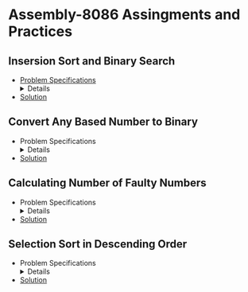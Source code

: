 # Assembly-8086 Assingments and Practices

## Insersion Sort and Binary Search
-   <div>
        <summery>
            <a href="https://github.com/fardinanam/Assembly-8086-Practice-Codes/blob/master/Insertion%20Sort%20and%20Binary%20Search/CSE%20316%20Offline%201%20Description.pdf">Problem Specifications
            </a>
        </summery>
        <details>
            <p>
                In this sessional you will implement insertion sort and binary search algorithm in assembly 
                language programming. You will take n integers as inputs from a user, sort them and display the 
                sorted array. Next you will take another integer as input from the user and search it in the sorted 
                array using binary search algorithm and display its index in the sorted array if it exists (Assume 
                that indices start from 1). In a nutshell, you have to implement the following algorithmic steps. 
                <ol type="1">
                    <li>Take an integer n from the user.</li>
                    <li>Go to Step 10 if n <=0</li>
                    <li>Take n integers from the user.</li>
                    <li>Sort them using insertion sort. </li>
                    <li>Display the sorted array.</li>
                    <li>Take an integer x from the user.</li>
                    <li>
                        Use binary search to find x’s index in the  sorted array. Display the index if found, otherwise 
                        print ‘NOT FOUND’.
                    </li>
                    <li>For another search in the same array go to Step 6.</li>
                    <li>Go to Step 1.</li>
                    <li>End</li>
                </ol>  
                <br>
                <b>Note:</b> You can assume any form of number to be in the range of signed 16 bit register.
            </p>
        </details>
    </div>
- [Solution](https://github.com/fardinanam/Assembly-8086-Practice-Codes/blob/master/Insertion%20Sort%20and%20Binary%20Search/Insertion%20sort%20and%20binary%20search.asm)

## Convert Any Based Number to Binary
-   <div>
        <summery>
            Problem Specifications
        </summery>
        <details>
            <p>
                Take a base value as input from the user. Then take an input N in the base value of given base. Convert the given number to binary and display. <br>
                <b>Note:</b> You can assume any form of number to be in the range of signed 16 bit register. 
            </p>
        </details>
    </div>
- [Solution](https://github.com/fardinanam/Assembly-8086-Practice-Codes/blob/master/If-Else%2C%20Cases%20and%20Loops%20Practices/Convert%20any%20based%20numbers%20to%20binary.asm)

## Calculating Number of Faulty Numbers
-   <div>
        <summery>
            Problem Specifications
        </summery>
        <details>
            <p>
                A <i>faulty</i> number is one for which the sum of its proper divisors is greater than the number itself. The proper divisors of a number are all the divisors except 1 and the number itself. For example, 12 is a faulty number because the sum of the proper divisors is 2+3+4+5=15 which is greater than 12. Write a program to take an integer number N as input and output the number of faulty numbers between 1 and N <br>
                <b>Note:</b> You can assume any form of number to be in the range of signed 16 bit register. 
            </p>
        </details>
    </div>
- [Solution](https://github.com/fardinanam/Assembly-8086-Practice-Codes/blob/master/If-Else%2C%20Cases%20and%20Loops%20Practices/Calculating%20number%20of%20faulty%20numbers.asm)

## Selection Sort in Descending Order
-   <div>
        <summery>
            Problem Specifications
        </summery>
        <details>
            <p>
                Take N integers as inputs from the user. Sort them in descending order using selection sort and display the sorted array for every step of the selection sort operation. Finally print the sorted array. <br>
                <b>Note:</b> You can assume any form of number to be in the range of signed 16 bit register. 
            </p>
        </details>
    </div>
- [Solution]()